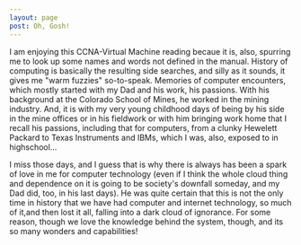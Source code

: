 ```yaml
---
layout: page
post: Oh, Gosh!
---
```


I am enjoying this CCNA-Virtual Machine reading becaue it is, also, spurring me to look up some names and words not defined in the manual.
History of computing is basically the resulting side searches, and silly as it sounds, it gives me "warm fuzzies" so-to-speak. Memories of
computer encounters, which mostly started with my Dad and his work, his passions. With his background at the Colorado School of Mines,
he worked in the mining industry. And, it is with my very young childhood days of being by his side in the mine offices or in his fieldwork
or with him bringing work home that I recall his passions, including that for computers, from a clunky Hewelett Packard to Texas Instruments
and IBMs, which I was, also, exposed to in highschool...

I miss those days, and I guess that is why there is always has been a spark of love in me for computer technology (even if I think the 
whole cloud thing and dependence on it is going to be society's downfall someday, and my Dad did, too, in his last days). He was quite 
certain that this is not the only time in history that we have had computer and internet technology, so much of it,and then lost it all,
falling into a dark cloud of ignorance. For some reason, though we love the knowledge behind the system, though, and its so many wonders
and capabilities!
